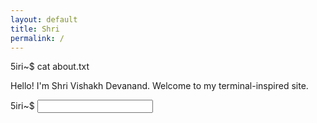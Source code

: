 ```yaml
---
layout: default
title: Shri
permalink: /
---
```


<div id="output">
  <div class="prompt-line"><a href="/" style="text-decoration:none;color:inherit;"><span class="segment user">5iri</span><span class="segment path">~</span><span class="dollar">$</span></a> cat about.txt</div>
  <p>Hello! I'm Shri Vishakh Devanand. Welcome to my terminal-inspired site.</p>

<div id="prompt" class="prompt-line"><a href="/" style="text-decoration:none;color:inherit;"><span class="segment user">5iri</span><span class="segment path">~</span><span class="dollar">$</span></a> <input id="terminal-input" type="text" autocomplete="on"></div>

<script>
window.terminalFiles = [
{% assign pages = site.pages | where_exp:'p','p.nav_order' | sort:'nav_order' %}
{% for p in pages %}{ name: "{{ p.name }}" }{% unless forloop.last %},{% endunless %}{% endfor %}
];
</script>